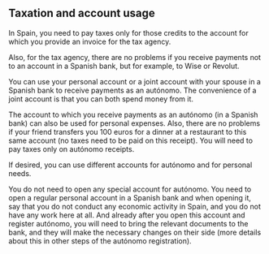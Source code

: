 ## Taxation and account usage

In Spain, you need to pay taxes only for those credits to the account for which you
provide an invoice for the tax agency.

Also, for the tax agency, there are no problems if you receive payments not to
an account in a Spanish bank, but for example, to Wise or Revolut.

You can use your personal account or a joint account with your spouse in a Spanish bank to receive payments
as an autónomo. The convenience of a joint account is that you can both spend
money from it.

The account to which you receive payments as an autónomo (in a Spanish bank) can also
be used for personal expenses. Also, there are no problems
if your friend transfers you 100 euros for a dinner at a restaurant to this same account
(no taxes need to be paid on this receipt). You will need to pay taxes only on autónomo receipts.

If desired, you can use different accounts for autónomo and for personal needs.

You do not need to open any special account for autónomo. You need to
open a regular personal account in a Spanish bank and when opening it,
say that you do not conduct any economic activity in
Spain, and you do not have any work here at all. And already after
you open this account and register autónomo, you will need to
bring the relevant documents to the bank, and they will make the necessary changes on their side
(more details about this in other steps of the autónomo registration).
